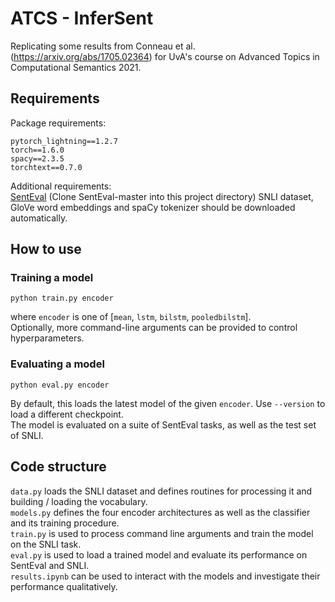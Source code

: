 # ATCS - InferSent
Replicating some results from Conneau et al. (https://arxiv.org/abs/1705.02364) for UvA's course on Advanced Topics in Computational Semantics 2021.

## Requirements
Package requirements:
```
pytorch_lightning==1.2.7
torch==1.6.0
spacy==2.3.5
torchtext==0.7.0
```
Additional requirements:  
[SentEval](https://github.com/facebookresearch/SentEval) (Clone SentEval-master into this project directory)
SNLI dataset, GloVe word embeddings and spaCy tokenizer should be downloaded automatically.

## How to use
### Training a model
```
python train.py encoder
```
where `encoder` is one of [`mean`, `lstm`, `bilstm`, `pooledbilstm`].  
Optionally, more command-line arguments can be provided to control hyperparameters.

### Evaluating a model
```
python eval.py encoder
```
By default, this loads the latest model of the given `encoder`. Use `--version` to load a different checkpoint.  
The model is evaluated on a suite of SentEval tasks, as well as the test set of SNLI.

## Code structure
`data.py` loads the SNLI dataset and defines routines for processing it and building / loading the vocabulary.  
`models.py` defines the four encoder architectures as well as the classifier and its training procedure.  
`train.py` is used to process command line arguments and train the model on the SNLI task.  
`eval.py` is used to load a trained model and evaluate its performance on SentEval and SNLI.  
`results.ipynb` can be used to interact with the models and investigate their performance qualitatively.  
